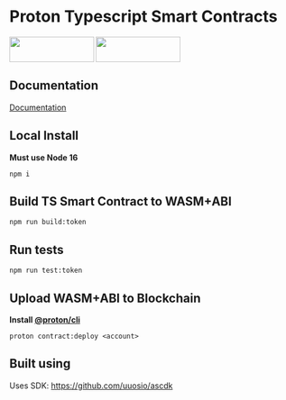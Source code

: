 # Proton Typescript Smart Contracts

<a href="https://gitpod.io/#https://github.com/ProtonProtocol/proton-ts-assembly">
    <img align="left" width="150" height="45" src="https://gitpod.io/button/open-in-gitpod.svg"></img>
</a>

<a href="https://protonide.com">
    <img align="center" width="150" height="45" src="./button_protonide.svg"></img>
</a>

<br/>
<!-- [![Open in Proton IDE](https://gitpod.io/button/open-in-gitpod.svg)](https://protonide.com) -->


## Documentation
[Documentation](https://docs.proton.org)

## Local Install
**Must use Node 16**

```
npm i
```


## Build TS Smart Contract to WASM+ABI
```
npm run build:token
```

## Run tests
```
npm run test:token
```

## Upload WASM+ABI to Blockchain

**Install [@proton/cli](https://github.com/ProtonProtocol/proton-cli)**

```
proton contract:deploy <account>
```

## Built using
Uses SDK: https://github.com/uuosio/ascdk
